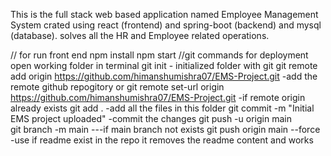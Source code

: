 This is the full stack web based application named Employee Management System crated using react (frontend) and spring-boot (backend) and mysql (database).
solves all the HR and Employee related operations.


// for run front end 
    npm install
    npm start
//git commands for deployment
    open working folder in terminal
    git init  - initialized folder with git
    git remote add origin https://github.com/himanshumishra07/EMS-Project.git  -add the remote github repogitory
or  git remote set-url origin https://github.com/himanshumishra07/EMS-Project.git   -if remote origin already exists
    git add .   -add all the files in this folder
    git commit -m "Initial EMS project uploaded"    -commit the changes
    git push -u origin main    
    git branch -m main ---if main branch not exists
    git push origin main --force        -use if readme exist in the repo it removes the readme content and works
    
    
